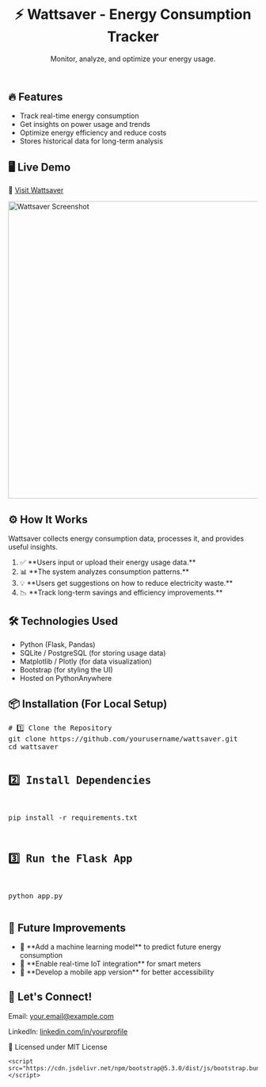 <!DOCTYPE html>
<html lang="en">
<head>
    <meta charset="UTF-8">
    <meta name="viewport" content="width=device-width, initial-scale=1.0">
    <title>Wattsaver - Energy Consumption Tracker</title>
    <link rel="stylesheet" href="https://cdn.jsdelivr.net/npm/bootstrap@5.3.0/dist/css/bootstrap.min.css">
    <script src="https://kit.fontawesome.com/a076d05399.js" crossorigin="anonymous"></script>
</head>
<body>


<header class="bg-dark text-white text-center py-5">
        <h1>⚡ Wattsaver - Energy Consumption Tracker</h1>
        <p>Monitor, analyze, and optimize your energy usage.</p>
    </header>


<section class="container my-5">
        <h2 class="text-center">🔥 Features</h2>
        <ul class="list-group mt-3">
            <li class="list-group-item"><i class="fas fa-chart-line"></i> Track real-time energy consumption</li>
            <li class="list-group-item"><i class="fas fa-bolt"></i> Get insights on power usage and trends</li>
            <li class="list-group-item"><i class="fas fa-save"></i> Optimize energy efficiency and reduce costs</li>
            <li class="list-group-item"><i class="fas fa-database"></i> Stores historical data for long-term analysis</li>
        </ul>
    </section>


<section class="container my-5 text-center">
        <h2>🖥️ Live Demo</h2>
        <p>🔗 <a href="https://wattsaver1.pythonanywhere.com/" target="_blank">Visit Wattsaver</a></p>
        <div class="text-center">
            <img src="screenshot.png" class="img-fluid" alt="Wattsaver Screenshot" width="600">
        </div>
    </section>


<section class="container my-5">
        <h2 class="text-center">⚙️ How It Works</h2>
        <p>Wattsaver collects energy consumption data, processes it, and provides useful insights.</p>
        <ol>
            <li>✅ **Users input or upload their energy usage data.**</li>
            <li>📊 **The system analyzes consumption patterns.**</li>
            <li>💡 **Users get suggestions on how to reduce electricity waste.**</li>
            <li>📉 **Track long-term savings and efficiency improvements.**</li>
        </ol>
    </section>

<section class="container my-5">
        <h2 class="text-center">🛠️ Technologies Used</h2>
        <ul class="list-group mt-3">
            <li class="list-group-item"><i class="fab fa-python"></i> Python (Flask, Pandas)</li>
            <li class="list-group-item"><i class="fas fa-database"></i> SQLite / PostgreSQL (for storing usage data)</li>
            <li class="list-group-item"><i class="fas fa-chart-bar"></i> Matplotlib / Plotly (for data visualization)</li>
            <li class="list-group-item"><i class="fab fa-bootstrap"></i> Bootstrap (for styling the UI)</li>
            <li class="list-group-item"><i class="fas fa-server"></i> Hosted on PythonAnywhere</li>
        </ul>
    </section>


<section class="container my-5">
        <h2 class="text-center">📦 Installation (For Local Setup)</h2>
        <div class="bg-light p-3">
            <pre>
# 1️⃣ Clone the Repository
git clone https://github.com/yourusername/wattsaver.git
cd wattsaver

# 2️⃣ Install Dependencies
pip install -r requirements.txt

# 3️⃣ Run the Flask App
python app.py
            </pre>
        </div>
    </section>


<section class="container my-5">
        <h2 class="text-center">🚀 Future Improvements</h2>
        <ul>
            <li>📌 **Add a machine learning model** to predict future energy consumption</li>
            <li>📌 **Enable real-time IoT integration** for smart meters</li>
            <li>📌 **Develop a mobile app version** for better accessibility</li>
        </ul>
    </section>


<section class="container my-5 text-center">
        <h2>🤝 Let's Connect!</h2>
        <p><i class="fas fa-envelope"></i> Email: <a href="mailto:your.email@example.com">your.email@example.com</a></p>
        <p><i class="fab fa-linkedin"></i> LinkedIn: <a href="https://linkedin.com/in/yourprofile">linkedin.com/in/yourprofile</a></p>
    </section>


<footer class="bg-dark text-white text-center py-3">
        <p>📜 Licensed under MIT License</p>
    </footer>

    <script src="https://cdn.jsdelivr.net/npm/bootstrap@5.3.0/dist/js/bootstrap.bundle.min.js"></script>
</body>
</html>
